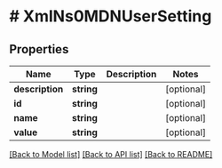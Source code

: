 # # XmlNs0MDNUserSetting

## Properties

Name | Type | Description | Notes
------------ | ------------- | ------------- | -------------
**description** | **string** |  | [optional] 
**id** | **string** |  | [optional] 
**name** | **string** |  | [optional] 
**value** | **string** |  | [optional] 

[[Back to Model list]](../../README.md#documentation-for-models) [[Back to API list]](../../README.md#documentation-for-api-endpoints) [[Back to README]](../../README.md)


